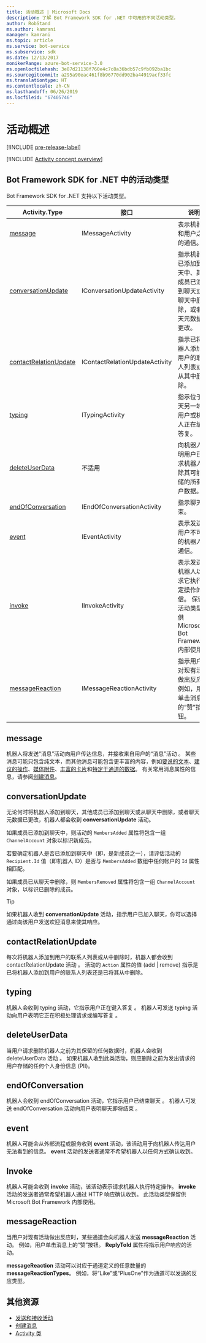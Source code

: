 ```yaml
---
title: 活动概述 | Microsoft Docs
description: 了解 Bot Framework SDK for .NET 中可用的不同活动类型。
author: RobStand
ms.author: kamrani
manager: kamrani
ms.topic: article
ms.service: bot-service
ms.subservice: sdk
ms.date: 12/13/2017
monikerRange: azure-bot-service-3.0
ms.openlocfilehash: 3e87d21138f760e4c7c8a36bdb57c9fb092ba1bc
ms.sourcegitcommit: a295a90eac461f8b96770dd902ba44919acf33fc
ms.translationtype: HT
ms.contentlocale: zh-CN
ms.lasthandoff: 06/26/2019
ms.locfileid: "67405746"
---
```

# <a name="activities-overview"></a>活动概述

[!INCLUDE [pre-release-label](../includes/pre-release-label-v3.md)]

[!INCLUDE [Activity concept overview](../includes/snippet-dotnet-concept-activity.md)]

## <a name="activity-types-in-the-bot-framework-sdk-for-net"></a>Bot Framework SDK for .NET 中的活动类型

Bot Framework SDK for .NET 支持以下活动类型。

| Activity.Type | 接口 | 说明 |
|------|------|------|
| [message](#message) | IMessageActivity | 表示机器人和用户之间的通信。 |
| [conversationUpdate](#conversationupdate) | IConversationUpdateActivity | 指示机器人已添加到聊天中、其他成员已添加到聊天或从聊天中删除，或者聊天元数据已更改。 |
| [contactRelationUpdate](#contactrelationupdate) | IContactRelationUpdateActivity | 指示已将机器人添加到用户的联系人列表或已从其中删除。 |
| [typing](#typing) | ITypingActivity | 指示位于聊天另一端的用户或机器人正在编写答复。 | 
| [deleteUserData](#deleteuserdata) | 不适用 | 向机器人表明用户已请求机器人删除其可能存储的所有用户数据。 |
| [endOfConversation](#endofconversation) | IEndOfConversationActivity | 指示聊天结束。 |
| [event](#event) | IEventActivity | 表示发送到用户不可见的机器人的通信。 |
| [invoke](#invoke) | IInvokeActivity | 表示发送到机器人以请求它执行特定操作的通信。 保留此活动类型以供 Microsoft Bot Framework 内部使用。 |
| [messageReaction](#messagereaction) | IMessageReactionActivity | 指示用户已对现有活动做出反应。 例如，用户单击消息上的“赞”按钮。 |

## <a name="message"></a>message

机器人将发送“消息”活动向用户传达信息，并接收来自用户的“消息”活动   。 某些消息可能只包含纯文本，而其他消息可能包含更丰富的内容，例如[要说的文本](bot-builder-dotnet-text-to-speech.md)、[建议的操作](bot-builder-dotnet-add-suggested-actions.md)、[媒体附件](bot-builder-dotnet-add-media-attachments.md)、[丰富的卡片](bot-builder-dotnet-add-rich-card-attachments.md)和[特定于通道的数据](bot-builder-dotnet-channeldata.md)。 有关常用消息属性的信息，请参阅[创建消息](bot-builder-dotnet-create-messages.md)。

## <a name="conversationupdate"></a>conversationUpdate

无论何时将机器人添加到聊天，其他成员已添加到聊天或从聊天中删除，或者聊天元数据已更改，机器人都会收到 **conversationUpdate** 活动。 

如果成员已添加到聊天中，则活动的 `MembersAdded` 属性将包含一组 `ChannelAccount` 对象以标识新成员。 

若要确定机器人是否已添加到聊天中（即，是新成员之一），请评估活动的 `Recipient.Id` 值（即机器人 ID）是否与 `MembersAdded` 数组中任何帐户的 `Id` 属性相匹配。

如果成员已从聊天中删除，则 `MembersRemoved` 属性将包含一组 `ChannelAccount` 对象，以标识已删除的成员。 

> [!TIP]
> 如果机器人收到 **conversationUpdate** 活动，指示用户已加入聊天，你可以选择通过向该用户发送欢迎消息来使其响应。 

## <a name="contactrelationupdate"></a>contactRelationUpdate

每次将机器人添加到用户的联系人列表或从中删除时，机器人都会收到 contactRelationUpdate 活动  。 活动的 `Action` 属性的值 (add | remove) 指示是已将机器人添加到用户的联系人列表还是已将其从中删除。

## <a name="typing"></a>typing

机器人会收到 typing 活动，它指示用户正在键入答复  。 机器人可发送 typing 活动向用户表明它正在积极处理请求或编写答复  。 

## <a name="deleteuserdata"></a>deleteUserData

当用户请求删除机器人之前为其保留的任何数据时，机器人会收到 deleteUserData 活动  。 如果机器人收到此类活动，则应删除之前为发出请求的用户存储的任何个人身份信息 (PII)。

## <a name="endofconversation"></a>endOfConversation 

机器人会收到 endOfConversation 活动，它指示用户已结束聊天  。 机器人可发送 endOfConversation 活动向用户表明聊天即将结束  。 

## <a name="event"></a>event

机器人可能会从外部流程或服务收到 **event** 活动，该活动用于向机器人传达用户无法看到的信息。 **event** 活动的发送者通常不希望机器人以任何方式确认收到。

## <a name="invoke"></a>Invoke

机器人可能会收到 **invoke** 活动，该活动表示请求机器人执行特定操作。 **invoke** 活动的发送者通常希望机器人通过 HTTP 响应确认收到。 此活动类型保留供 Microsoft Bot Framework 内部使用。

## <a name="messagereaction"></a>messageReaction

当用户对现有活动做出反应时，某些通道会向机器人发送 **messageReaction** 活动。 例如，用户单击消息上的“赞”按钮。 **ReplyToId** 属性将指示用户响应的活动。

**messageReaction** 活动可以对应于通道定义的任意数量的 **messageReactionTypes**。 例如，将“Like”或“PlusOne”作为通道可以发送的反应类型。 

## <a name="additional-resources"></a>其他资源

- [发送和接收活动](bot-builder-dotnet-connector.md)
- [创建消息](bot-builder-dotnet-create-messages.md)
- <a href="https://docs.botframework.com/csharp/builder/sdkreference/dc/d2f/class_microsoft_1_1_bot_1_1_connector_1_1_activity.html" target="_blank">Activity 类</a>
